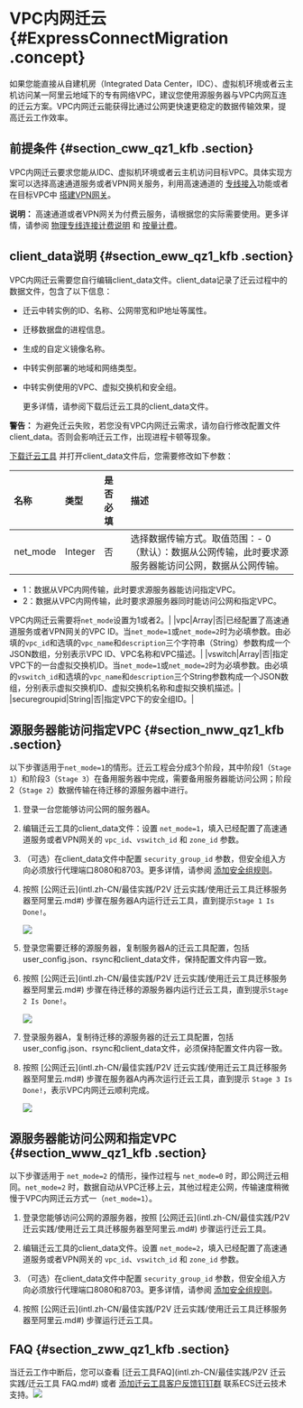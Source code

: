 # VPC内网迁云 {#ExpressConnectMigration .concept}

如果您能直接从自建机房（Integrated Data Center，IDC）、虚拟机环境或者云主机访问某一阿里云地域下的专有网络VPC，建议您使用源服务器与VPC内网互连的迁云方案。VPC内网迁云能获得比通过公网更快速更稳定的数据传输效果，提高迁云工作效率。

## 前提条件 {#section_cww_qz1_kfb .section}

VPC内网迁云要求您能从IDC、虚拟机环境或者云主机访问目标VPC。具体实现方案可以选择高速通道服务或者VPN网关服务，利用高速通道的 [专线接入](https://www.alibabacloud.com/help/doc-detail/54210.html)功能或者在目标VPC中 [搭建VPN网关](https://www.alibabacloud.com/help/doc-detail/54211.html)。

**说明：** 高速通道或者VPN网关为付费云服务，请根据您的实际需要使用。更多详情，请参阅 [物理专线连接计费说明](../../../../../intl.zh-CN/产品定价/物理专线连接计费说明.md#) 和 [按量计费](../../../../../intl.zh-CN/产品定价/按量计费.md#)。

## client\_data说明 {#section_eww_qz1_kfb .section}

VPC内网迁云需要您自行编辑client\_data文件。client\_data记录了迁云过程中的数据文件，包含了以下信息：

-   迁云中转实例的ID、名称、公网带宽和IP地址等属性。
-   迁移数据盘的进程信息。
-   生成的自定义镜像名称。
-   中转实例部署的地域和网络类型。
-   中转实例使用的VPC、虚拟交换机和安全组。

    更多详情，请参阅下载后迁云工具的client\_data文件。


**警告：** 为避免迁云失败，若您没有VPC内网迁云需求，请勿自行修改配置文件client\_data。否则会影响迁云工作，出现进程卡顿等现象。

[下载迁云工具](http://p2v-tools.oss-cn-hangzhou.aliyuncs.com/Alibaba_Cloud_Migration_Tool.zip?spm=a2c4g.11186623.2.8.6B6W0i&file=Alibaba_Cloud_Migration_Tool.zip) 并打开client\_data文件后，您需要修改如下参数：

|名称|类型|是否必填|描述|
|:-|:-|:---|:-|
|net\_mode|Integer|否|选择数据传输方式。取值范围：-   0（默认）：数据从公网传输，此时要求源服务器能访问公网，数据从公网传输。
-   1：数据从VPC内网传输，此时要求源服务器能访问指定VPC。
-   2：数据从VPC内网传输，此时要求源服务器同时能访问公网和指定VPC。

VPC内网迁云需要将`net_mode`设置为1或者2。|
|vpc|Array|否|已经配置了高速通道服务或者VPN网关的VPC ID。当`net_mode=1`或`net_mode=2`时为必填参数。由必填的`vpc_id`和选填的`vpc_name`和`description`三个字符串（String）参数构成一个JSON数组，分别表示VPC ID、VPC名称和VPC描述。|
|vswitch|Array|否|指定VPC下的一台虚拟交换机ID。当`net_mode=1`或`net_mode=2`时为必填参数。由必填的`vswitch_id`和选填的`vpc_name`和`description`三个String参数构成一个JSON数组，分别表示虚拟交换机ID、虚拟交换机名称和虚拟交换机描述。|
|securegroupid|String|否|指定VPC下的安全组ID。|

## 源服务器能访问指定VPC {#section_nww_qz1_kfb .section}

以下步骤适用于`net_mode=1`的情形。迁云工程会分成3个阶段，其中阶段1（`Stage 1`）和阶段3（`Stage 3`）在备用服务器中完成，需要备用服务器能访问公网；阶段2（`Stage 2`）数据传输在待迁移的源服务器中进行。

1.  登录一台您能够访问公网的服务器A。

2.  编辑迁云工具的client\_data文件：设置 `net_mode=1`，填入已经配置了高速通道服务或者VPN网关的 `vpc_id`、`vswitch_id` 和 `zone_id` 参数。

3.  （可选）在client\_data文件中配置 `security_group_id` 参数，但安全组入方向必须放行代理端口8080和8703。更多详情，请参阅 [添加安全组规则](../intl.zh-CN/用户指南/安全组/添加安全组规则.md#)。

4.  按照 [公网迁云](intl.zh-CN/最佳实践/P2V 迁云实践/使用迁云工具迁移服务器至阿里云.md#) 步骤在服务器A内运行迁云工具，直到提示`Stage 1 Is Done!`。

    [![](http://docs-aliyun.cn-hangzhou.oss.aliyun-inc.com/assets/pic/74090/cn_zh/1531733783688/Stage1.png)](http://docs-aliyun.cn-hangzhou.oss.aliyun-inc.com/assets/pic/74090/cn_zh/1531733783688/Stage1.png)

5.  登录您需要迁移的源服务器，复制服务器A的迁云工具配置，包括user\_config.json、rsync和client\_data文件，保持配置文件内容一致。

6.  按照 [公网迁云](intl.zh-CN/最佳实践/P2V 迁云实践/使用迁云工具迁移服务器至阿里云.md#) 步骤在待迁移的源服务器内运行迁云工具，直到提示`Stage 2 Is Done!`。

    [![](http://docs-aliyun.cn-hangzhou.oss.aliyun-inc.com/assets/pic/74090/cn_zh/1531733805431/Stage2.png)](http://docs-aliyun.cn-hangzhou.oss.aliyun-inc.com/assets/pic/74090/cn_zh/1531733805431/Stage2.png)

7.  登录服务器A，复制待迁移的源服务器的迁云工具配置，包括user\_config.json、rsync和client\_data文件，必须保持配置文件内容一致。

8.  按照 [公网迁云](intl.zh-CN/最佳实践/P2V 迁云实践/使用迁云工具迁移服务器至阿里云.md#) 步骤在服务器A内再次运行迁云工具，直到提示 `Stage 3 Is Done!`，表示VPC内网迁云顺利完成。

    [![](http://docs-aliyun.cn-hangzhou.oss.aliyun-inc.com/assets/pic/74090/cn_zh/1531733837163/Stage3.png)](http://docs-aliyun.cn-hangzhou.oss.aliyun-inc.com/assets/pic/74090/cn_zh/1531733837163/Stage3.png)


## 源服务器能访问公网和指定VPC {#section_www_qz1_kfb .section}

以下步骤适用于 `net_mode=2` 的情形，操作过程与 `net_mode=0` 时，即公网迁云相同。`net_mode=2` 时，数据自动从VPC迁移上云，其他过程走公网，传输速度稍微慢于VPC内网迁云方式一（`net_mode=1`）。

1.  登录您能够访问公网的源服务器，按照 [公网迁云](intl.zh-CN/最佳实践/P2V 迁云实践/使用迁云工具迁移服务器至阿里云.md#) 步骤运行迁云工具。

2.  编辑迁云工具的client\_data文件。设置 `net_mode=2`，填入已经配置了高速通道服务或者VPN网关的 `vpc_id`、`vswitch_id` 和 `zone_id` 参数。

3.  （可选）在client\_data文件中配置 `security_group_id` 参数，但安全组入方向必须放行代理端口8080和8703。更多详情，请参阅 [添加安全组规则](../intl.zh-CN/用户指南/安全组/添加安全组规则.md#)。

4.  按照 [公网迁云](intl.zh-CN/最佳实践/P2V 迁云实践/使用迁云工具迁移服务器至阿里云.md#) 步骤运行迁云工具。


## FAQ {#section_zww_qz1_kfb .section}

当迁云工作中断后，您可以查看 [迁云工具FAQ](intl.zh-CN/最佳实践/P2V 迁云实践/迁云工具 FAQ.md#) 或者 [添加迁云工具客户反馈钉钉群](https://h5.dingtalk.com/invite-page/index.html?spm=a2c4g.11186623.2.31.FEg99s&code=ca190154ff) 联系ECS迁云技术支持。![](http://static-aliyun-doc.oss-cn-hangzhou.aliyuncs.com/assets/img/9833/154408646713339_zh-CN.png)

